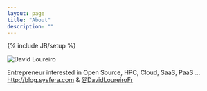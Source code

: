 ```yaml
---
layout: page
title: "About"
description: ""
---
```

{% include JB/setup %}

![David Loureiro](http://www.gravatar.com/avatar/67c0e3daadbbced89f86e9ba7db0ecaa.png)

Entrepreneur interested in Open Source, HPC, Cloud, SaaS, PaaS ... <a href="http://blog.sysfera.com">http://blog.sysfera.com</a> & <a href="http://twitter.com/DavidLoureiroFr">@DavidLoureiroFr</a>
